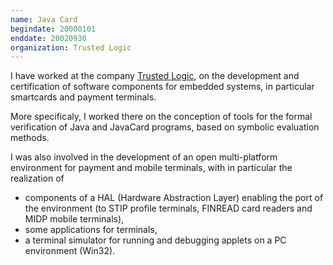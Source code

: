 ```yaml
---
name: Java Card
begindate: 20000101
enddate: 20020930
organization: Trusted Logic
---
```


I have worked at the company [Trusted Logic](http://www.trusted-logic.fr), 
on the development and certification of software components for embedded systems, 
in particular smartcards and payment terminals.

More specificaly, I worked there on the 
conception of tools for the formal verification of Java and JavaCard programs, 
based on symbolic evaluation methods.

I was also involved in the development of an open multi-platform environment
for payment and mobile terminals,
with in particular the realization of 
* components of a HAL (Hardware Abstraction Layer) enabling the port of the environment  (to STIP profile terminals, FINREAD card readers and MIDP mobile terminals),
* some applications for terminals,
* a terminal simulator for running and debugging applets on a PC environment (Win32).



